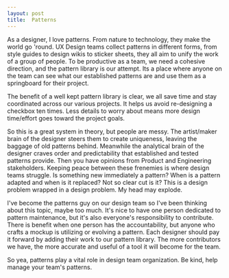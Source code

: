 ```yaml
---
layout: post
title:  Patterns
---
```

As a designer, I love patterns. From nature to technology, they make the world go 'round. 
UX Design teams collect patterns in different forms, from style guides to design wikis to sticker sheets, they all aim to unify the work of a group of people.<!--more--> To be productive as a team, we need a cohesive direction, and the pattern library is our attempt. Its a place where anyone on the team can see what our established patterns are and use them as a springboard for their project. 

The benefit of a well kept pattern library is clear, we all save time and stay coordinated across our various projects. It helps us avoid re-designing a checkbox ten times. Less details to worry about means more design time/effort goes toward the project goals.

So this is a great system in theory, but people are messy. The artist/maker brain of the designer steers them to create uniqueness, leaving the baggage of old patterns behind. Meanwhile the analytical brain of the designer craves order and predictability that established and tested patterns provide. Then you have opinions from Product and Engineering stakeholders. Keeping peace between these frenemies is where design teams struggle. Is something new immediately a pattern? When is a pattern adapted and when is it replaced? Not so clear cut is it? This is a design problem wrapped in a design problem. My head may explode.

I've become the patterns guy on our design team so I've been thinking about this topic, maybe too much. It's nice to have one person dedicated to pattern maintenance, but it's also everyone's responsibility to contribute. There is benefit when one person has the accountability, but anyone who crafts a mockup is utilizing or evolving a pattern. Each designer should pay it forward by adding their work to our pattern library. The more contributors we have, the more accurate and useful of a tool it will become for the team.

So yea, patterns play a vital role in design team organization. Be kind, help manage your team's patterns.

